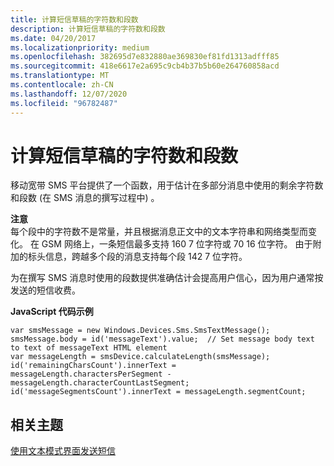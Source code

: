 ```yaml
---
title: 计算短信草稿的字符数和段数
description: 计算短信草稿的字符数和段数
ms.date: 04/20/2017
ms.localizationpriority: medium
ms.openlocfilehash: 382695d7e832880ae369830ef81fd1313adfff85
ms.sourcegitcommit: 418e6617e2a695c9cb4b37b5b60e264760858acd
ms.translationtype: MT
ms.contentlocale: zh-CN
ms.lasthandoff: 12/07/2020
ms.locfileid: "96782487"
---
```

# <a name="calculate-characters-and-segments-of-a-draft-sms"></a>计算短信草稿的字符数和段数


移动宽带 SMS 平台提供了一个函数，用于估计在多部分消息中使用的剩余字符数和段数 (在 SMS 消息的撰写过程中) 。

**注意**  
每个段中的字符数不是常量，并且根据消息正文中的文本字符串和网络类型而变化。 在 GSM 网络上，一条短信最多支持 160 7 位字符或 70 16 位字符。 由于附加的标头信息，跨越多个段的消息支持每个段 142 7 位字符。

 

为在撰写 SMS 消息时使用的段数提供准确估计会提高用户信心，因为用户通常按发送的短信收费。

**JavaScript 代码示例**

``` syntax
var smsMessage = new Windows.Devices.Sms.SmsTextMessage();
smsMessage.body = id('messageText').value;  // Set message body text to text of messageText HTML element
var messageLength = smsDevice.calculateLength(smsMessage);
id('remainingCharsCount').innerText = messageLength.charactersPerSegment - messageLength.characterCountLastSegment;
id('messageSegmentsCount').innerText = messageLength.segmentCount;
```

## <a name="span-idrelated_topicsspanrelated-topics"></a><span id="related_topics"></span>相关主题


[使用文本模式界面发送短信](calculate-characters-and-segments-of-a-draft-sms.md)

 

 






